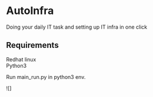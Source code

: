 # AutoInfra

Doing your daily IT task and setting up IT infra in one click

## Requirements

Redhat linux<br />
Python3 

Run main_run.py in python3 env.

![][](Automation.png)

